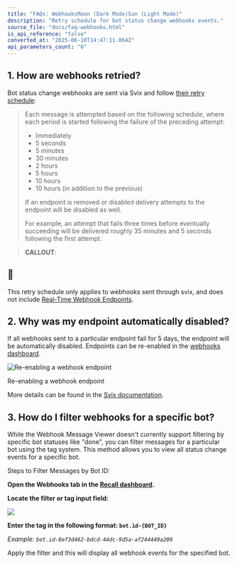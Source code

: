 ```yaml
---
title: "FAQs: WebhooksMoon (Dark Mode)Sun (Light Mode)"
description: "Retry schedule for bot status change webhooks events."
source_file: "docs/faq-webhooks.html"
is_api_reference: "false"
converted_at: "2025-06-10T14:47:11.064Z"
api_parameters_count: "0"
---
```

## 1\. How are webhooks retried?

[](#1-how-are-webhooks-retried)

Bot status change webhooks are sent via Svix and follow [their retry schedule](https://docs.svix.com/retries#the-schedule):

> Each message is attempted based on the following schedule, where each period is started following the failure of the preceding attempt:
>
> -   Immediately
> -   5 seconds
> -   5 minutes
> -   30 minutes
> -   2 hours
> -   5 hours
> -   10 hours
> -   10 hours (in addition to the previous)
>
> If an endpoint is removed or disabled delivery attempts to the endpoint will be disabled as well.
>
> For example, an attempt that fails three times before eventually succeeding will be delivered roughly 35 minutes and 5 seconds following the first attempt.

> **CALLOUT**:

## 📘

This retry schedule only applies to webhooks sent through svix, and does not include [Real-Time Webhook Endpoints](/docs/real-time-webhook-endpoints.md).



## 2\. Why was my endpoint automatically disabled?

[](#2-why-was-my-endpoint-automatically-disabled)

If all webhooks sent to a particular endpoint fail for 5 days, the endpoint will be automatically disabled. Endpoints can be re-enabled in the [webhooks dashboard](https://api.recall.ai/dashboard/webhooks/).

![Re-enabling a webhook endpoint](https://files.readme.io/aa34cb6-CleanShot_2024-04-08_at_13.46.21.png)

Re-enabling a webhook endpoint

More details can be found in the [Svix documentation](https://docs.svix.com/retries#disabling-failing-endpoints).



## 3\. How do I filter webhooks for a specific bot?

[](#3-how-do-i-filter-webhooks-for-a-specific-bot)

While the Webhook Message Viewer doesn't currently support filtering by specific bot statuses like "done", you can filter messages for a particular bot using the tag system. This method allows you to view all status change events for a specific bot.

Steps to Filter Messages by Bot ID:

**Open the Webhooks tab in the [Recall dashboard](https://recall.ai/login).**

**Locate the filter or tag input field:**

![](https://files.readme.io/89415d7285671cae3d2618b4e552ad42a72ac9cd1612a3626863cdc7df1e5dc3-CleanShot_2025-03-17_at_15.18.34.png)



**Enter the tag in the following format: `bot.id-{BOT_ID}`**

*Example: `bot.id-8ef3d462-bdcd-44dc-9d5a-af244449a209`*

Apply the filter and this will display all webhook events for the specified bot.
